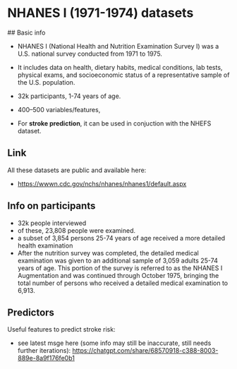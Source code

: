 

# NHANES I (1971-1974) datasets


## Basic info

- NHANES I (National Health and Nutrition Examination Survey I) was a U.S. national survey conducted from 1971 to 1975. 
- It includes data on health, dietary habits, medical conditions, lab tests, physical exams, and socioeconomic status of a representative sample of the U.S. population.
- 32k participants, 1-74 years of age.
- 400–500 variables/features,

- For **stroke prediction**, it can be used in conjuction with the NHEFS dataset.


## Link

All these datasets are public and available here:
- https://wwwn.cdc.gov/nchs/nhanes/nhanes1/default.aspx



## Info on participants

- 32k people interviewed
- of these, 23,808 people were examined.
- a subset of 3,854 persons 25-74 years of age received a more detailed health examination
- After the nutrition survey was completed, the detailed medical examination was given to an additional sample of 3,059 adults 25-74 years of age. This portion of the survey is referred to as the NHANES I Augmentation and was continued through October 1975, bringing the total number of persons who received a detailed medical examination to 6,913.



## Predictors

Useful features to predict stroke risk:
- see latest msge here (some info may still be inaccurate, still needs further iterations): https://chatgpt.com/share/68570918-c388-8003-889e-8a9f176fe0b1



